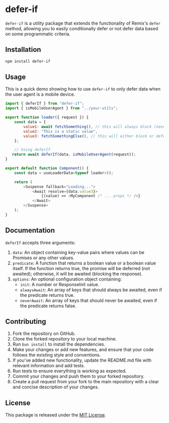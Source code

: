 # defer-if

`defer-if` is a utility package that extends the functionality of Remix's `defer` method, allowing you to easily conditionally defer or not defer data based on some programmatic criteria.

## Installation

```sh
npm install defer-if
```

## Usage

This is a quick demo showing how to use `defer-if` to only defer data when the user agent is a
mobile device.

```javascript
import { deferIf } from "defer-if";
import { isMobileUserAgent } from "../your-utils";

export function loader({ request }) {
    const data = {
        value1: await fetchSomething(), // this will always block (never defer)
        value2: "This is a static value",
        value3: fetchSomethingElse(), // this will either block or defer based on `deferIf`
    };

    // Using deferIf
   return await deferIf(data, isMobileUserAgent(request));
}

export default function Component() {
    const data = useLoaderData<typeof loader>();

    return (
        <Suspense fallback="Loading...">
            <Await resolve={data.value3}>
                {(value) => <MyComponent /* ... props */ />}
            </Await>
        </Suspense>
    );
}
```

## Documentation

`deferIf` accepts three arguments:

1. `data`: An object containing key-value pairs where values can be Promises or any other values.
2. `predicate`: A function that returns a boolean value or a boolean value itself. If the function returns true, the promise will be deferred (not awaited); otherwise, it will be awaited (blocking the response).
3. `options`: An optional configuration object containing:
   - `init`: A number or ResponseInit value.
   - `alwaysAwait`: An array of keys that should always be awaited, even if the predicate returns true.
   - `neverAwait`: An array of keys that should never be awaited, even if the predicate returns false.

## Contributing

1. Fork the repository on GitHub.
2. Clone the forked repository to your local machine.
3. Run `bun install` to install the dependencies.
4. Make your changes or add new features, and ensure that your code follows the existing style and conventions.
5. If you've added new functionality, update the README.md file with relevant information and add tests.
6. Run tests to ensure everything is working as expected.
7. Commit your changes and push them to your forked repository.
8. Create a pull request from your fork to the main repository with a clear and concise description of your changes.

## License

This package is released under the [MIT License](./LICENSE).
